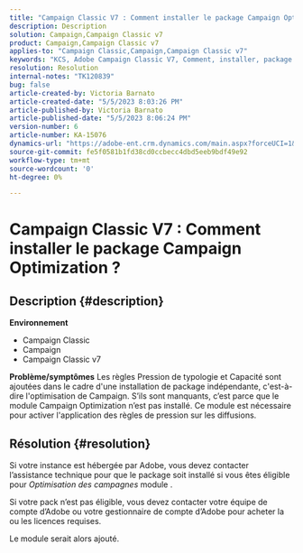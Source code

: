 ```yaml
---
title: "Campaign Classic V7 : Comment installer le package Campaign Optimization ?"
description: Description
solution: Campaign,Campaign Classic v7
product: Campaign,Campaign Classic v7
applies-to: "Campaign Classic,Campaign,Campaign Classic v7"
keywords: "KCS, Adobe Campaign Classic V7, Comment, installer, package Campaign Optimization, Adobe Campaign, Adobe Campaign Classic"
resolution: Resolution
internal-notes: "TK120839"
bug: false
article-created-by: Victoria Barnato
article-created-date: "5/5/2023 8:03:26 PM"
article-published-by: Victoria Barnato
article-published-date: "5/5/2023 8:06:24 PM"
version-number: 6
article-number: KA-15076
dynamics-url: "https://adobe-ent.crm.dynamics.com/main.aspx?forceUCI=1&pagetype=entityrecord&etn=knowledgearticle&id=5ec379e3-7feb-ed11-a7c6-6045bd0065f9"
source-git-commit: fe5f0581b1fd38cd0ccbecc4dbd5eeb9bdf49e92
workflow-type: tm+mt
source-wordcount: '0'
ht-degree: 0%

---
```


# Campaign Classic V7 : Comment installer le package Campaign Optimization ?

## Description {#description}

<b>Environnement</b>
- Campaign Classic
- Campaign
- Campaign Classic v7


<b>Problème/symptômes</b>
Les règles Pression de typologie et Capacité sont ajoutées dans le cadre d&#39;une installation de package indépendante, c&#39;est-à-dire l&#39;optimisation de Campaign. S’ils sont manquants, c’est parce que le module Campaign Optimization n’est pas installé.
Ce module est nécessaire pour activer l&#39;application des règles de pression sur les diffusions.




## Résolution {#resolution}


Si votre instance est hébergée par Adobe, vous devez contacter l’assistance technique pour que le package soit installé si vous êtes éligible pour *Optimisation des campagnes* module .

Si votre pack n’est pas éligible, vous devez contacter votre équipe de compte d’Adobe ou votre gestionnaire de compte d’Adobe pour acheter la ou les licences requises.

Le module serait alors ajouté.
